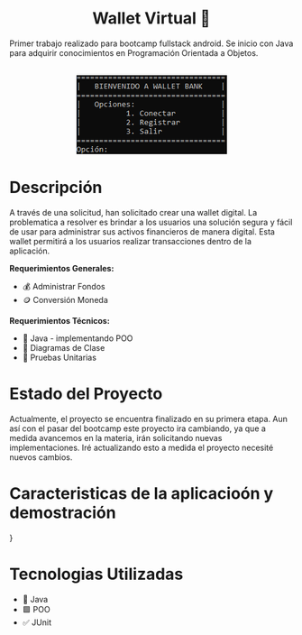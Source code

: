 <div align="center" >
  <h1>Wallet Virtual 🏦</h1>
</div>
Primer trabajo realizado para bootcamp fullstack android. Se inicio con Java para adquirir conocimientos en Programación Orientada a Objetos.
<div align="center" >
</br>

   ![Imagen](https://github.com/Jalcantaracanto/WalletJava/blob/master/assets/img/MenuInicial.png)
   
</div>

# Descripción
A través de una solicitud, han solicitado crear una wallet digital. La problematica a resolver es brindar a los usuarios una solución segura y fácil de usar para administrar sus activos financieros de manera digital. Esta wallet permitirá a los usuarios realizar transacciones dentro de la aplicación.

<strong>Requerimientos Generales:</strong>

 <ul>
    <li>
    💰 Administrar Fondos
    </li>
    <li>
     🪙 Conversión Moneda
   </li>
 </ul>
<strong>Requerimientos Técnicos:</strong>

 <ul>
    <li>
    📔 Java - implementando POO
    </li>
    <li>
     📝 Diagramas de Clase
   </li>
   <li>
     🧪 Pruebas Unitarias
   </li>
 </ul>

# Estado del Proyecto
Actualmente, el proyecto se encuentra finalizado en su primera etapa. Aun así con el pasar del bootcamp este proyecto ira cambiando, ya que a medida avancemos en la materia, irán solicitando nuevas implementaciones. Iré actualizando esto a medida el proyecto necesité nuevos cambios.

# Caracteristicas de la aplicacioón y demostración

}

# Tecnologias Utilizadas
 <ul>
    <li>
    📔 Java
    </li>
    <li>
     🟩 POO
   </li>
   <li>
     ✅ JUnit
   </li>
 </ul>


<!--
*[Acceso al proyecto](#acceso-proyecto)
s
*[Conclusión](#conclusión)
 -->
